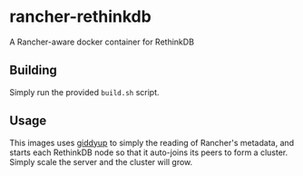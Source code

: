 # rancher-rethinkdb

A Rancher-aware docker container for RethinkDB

## Building

Simply run the provided `build.sh` script.

## Usage

This images uses [giddyup](https://github.com/cloudnautique/giddyup) to
simply the reading of Rancher's metadata, and starts each RethinkDB node so
that it auto-joins its peers to form a cluster. Simply scale the server and
the cluster will grow.
